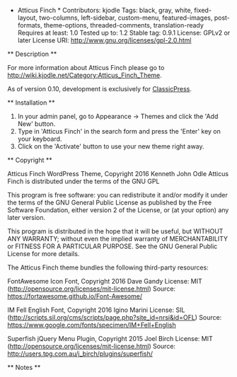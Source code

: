 * Atticus Finch *
Contributors: kjodle
Tags: black, gray, white, fixed-layout, two-columns, left-sidebar, custom-menu, featured-images, post-formats, theme-options, threaded-comments, translation-ready
Requires at least: 1.0
Tested up to: 1.2
Stable tag: 0.9.1
License: GPLv2 or later
License URI: http://www.gnu.org/licenses/gpl-2.0.html

** Description **

For more information about Atticus Finch please go to http://wiki.kjodle.net/Category:Atticus_Finch_Theme.

As of version 0.10, development is exclusively for [ClassicPress](https://www.classicpress.net/).

** Installation **

1. In your admin panel, go to Appearance -> Themes and click the 'Add New' button.
2. Type in 'Atticus Finch' in the search form and press the 'Enter' key on your keyboard.
3. Click on the 'Activate' button to use your new theme right away.

** Copyright **

Atticus Finch WordPress Theme, Copyright 2016 Kenneth John Odle
Atticus Finch is distributed under the terms of the GNU GPL

This program is free software: you can redistribute it and/or modify
it under the terms of the GNU General Public License as published by
the Free Software Foundation, either version 2 of the License, or
(at your option) any later version.

This program is distributed in the hope that it will be useful,
but WITHOUT ANY WARRANTY; without even the implied warranty of
MERCHANTABILITY or FITNESS FOR A PARTICULAR PURPOSE. See the
GNU General Public License for more details.

The Atticus Finch theme bundles the following third-party resources:

FontAwesome Icon Font, Copyright 2016 Dave Gandy
License: MIT (http://opensource.org/licenses/mit-license.html)
Source: https://fortawesome.github.io/Font-Awesome/

IM Fell English Font, Copyright 2016 Igino Marini
License: SIL (http://scripts.sil.org/cms/scripts/page.php?site_id=nrsi&id=OFL)
Source: https://www.google.com/fonts/specimen/IM+Fell+English

Superfish jQuery Menu Plugin, Copyright 2015 Joel Birch
License: MIT (http://opensource.org/licenses/mit-license.html)
Source: http://users.tpg.com.au/j_birch/plugins/superfish/

** Notes **

